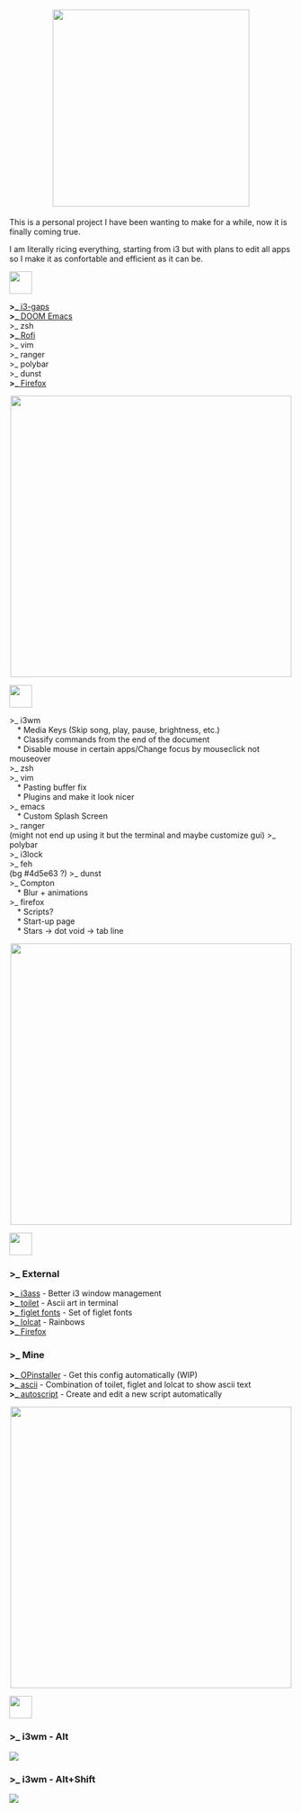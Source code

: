 <h1 align="center">
  <img src="https://raw.githubusercontent.com/memoriasIT/dotfiles-WIP-/master/img/dotfilestitle.png" width="350">
</h1>

<p> This is a personal project I have been wanting to make for a while, now it is finally coming true.</p>
<p> I am literally ricing everything, starting from i3 but with plans to edit all apps so I make it as confortable and efficient as it can be. </p>
<img src="https://raw.githubusercontent.com/memoriasIT/Dotfiles-WIP/master/img/Table%20of%20contents.png" height="40">
<p>
  <b>>_</b><a href="https://github.com/Airblader/i3"> i3-gaps</a><br>
  <b>>_</b><a href="https://github.com/hlissner/doom-emacs"> DOOM Emacs</a><br>
  >_ zsh<br>
  <b>>_</b><a href="https://github.com/DaveDavenport/rofi"> Rofi</a><br>
  >_ vim<br>
  >_ ranger<br>
  >_ polybar<br>
  >_ dunst<br>
  <b>>_</b><a href="https://www.mozilla.org/en-US/firefox/new/"> Firefox</a><br>

</p>

<p align="center">
  <img src="https://raw.githubusercontent.com/memoriasIT/Dotfiles-WIP/master/img/separator.png" width="500">
</p>

<img src="https://raw.githubusercontent.com/memoriasIT/Dotfiles-WIP/master/img/todo.png" height="40">
<p>
  >_ i3wm<br>
	&emsp;* Media Keys (Skip song, play, pause, brightness, etc.)<br>
	&emsp;* Classify commands from the end of the document<br>
	&emsp;* Disable mouse in certain apps/Change focus by mouseclick not mouseover<br>
  >_ zsh<br>
  >_ vim<br>
  	&emsp;* Pasting buffer fix<br>
	&emsp;* Plugins and make it look nicer<br>
  >_ emacs<br>
	&emsp;* Custom Splash Screen<br>
  >_ ranger<br> (might not end up using it but the terminal and maybe customize gui)
  >_ polybar<br>
  >_ i3lock<br>
  >_ feh<br> (bg #4d5e63 ?)
  >_ dunst<br>
  >_ Compton<br>
	&emsp;* Blur + animations<br>
  >_ firefox<br>
	&emsp;* Scripts?<br>
	&emsp;* Start-up page<br>
	&emsp;* Stars -> dot void -> tab line <br>
	

</p>
<p align="center">
  <img src="https://raw.githubusercontent.com/memoriasIT/Dotfiles-WIP/master/img/separator.png" width="500">
</p>

<img src="https://raw.githubusercontent.com/memoriasIT/Dotfiles-WIP/master/img/scripts.png" height="40">
<h3>>_ External</h3>
<p>
  <b>>_</b><a href="https://github.com/budlabs/i3ass/"> i3ass</a> - Better i3 window management<br>
  <b>>_</b><a href="http://caca.zoy.org/wiki/toilet"> toilet</a> - Ascii art in terminal<br>
  <b>>_</b><a href="https://github.com/xero/figlet-fonts"> figlet fonts</a> - Set of figlet fonts<br>
  <b>>_</b><a href="https://github.com/busyloop/lolcat"> lolcat</a> - Rainbows<br>
<b>>_</b><a href="https://github.com/Guerra24/Firefox-UWP-Style"> Firefox</a><br>
</p>

<h3>>_ Mine</h3>
<p>
  <b>>_</b><a href="https://github.com/memoriasIT/Dotfiles-WIP/blob/master/scripts/OPinstaller"> OPinstaller</a> - Get this config automatically (WIP)<br>
  <b>>_</b><a href="https://github.com/memoriasIT/Dotfiles-WIP/blob/master/scripts/ascii"> ascii</a> - Combination of toilet, figlet and lolcat to show ascii text<br>
  <b>>_</b><a href="https://github.com/memoriasIT/Dotfiles-WIP/blob/master/scripts/autoscript"> autoscript</a> - Create and edit a new script automatically<br>
</p>

<p align="center">
  <img src="https://raw.githubusercontent.com/memoriasIT/Dotfiles-WIP/master/img/separator.png" width="500">
</p>

<img src="https://raw.githubusercontent.com/memoriasIT/Dotfiles-WIP/master/img/Shorcuts.png" height="40">
<h3>
  >_ i3wm - Alt
</h3>
<img src="https://raw.githubusercontent.com/memoriasIT/Dotfiles-WIP/master/img/keyboard-layout(2).png">
<h3>
  >_ i3wm - Alt+Shift
</h3>
<img src="https://raw.githubusercontent.com/memoriasIT/Dotfiles-WIP/master/img/keyboard-layout.png">

